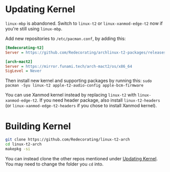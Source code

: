 # Updating Kernel

`linux-mbp` is abandoned. Switch to `linux-t2` or `linux-xanmod-edge-t2` now if you're still using `linux-mbp`.

Add new repositories to `/etc/pacman.conf`, by adding this:

```ini
[Redecorating-t2]
Server = https://github.com/Redecorating/archlinux-t2-packages/releases/download/packages

[arch-mact2]
Server = https://mirror.funami.tech/arch-mact2/os/x86_64
SigLevel = Never
```

Then install new kernel and supporting packages by running this:
`sudo pacman -Syu linux-t2 apple-t2-audio-config apple-bcm-firmware`

You can use Xanmod kernel instead by replacing `linux-t2` with `linux-xanmod-edge-t2`. If you need header package, also install `linux-t2-headers` (or `linux-xanmod-edge-t2-headers` if you chose to install Xanmod kernel).

# Building Kernel

```sh
git clone https://github.com/Redecorating/linux-t2-arch
cd linux-t2-arch
makepkg -si
```

You can instead clone the other repos mentioned under [Updating Kernel](https://wiki.t2linux.org/distributions/arch/faq/#updating-kernel). You may need to change the folder you `cd` into.
